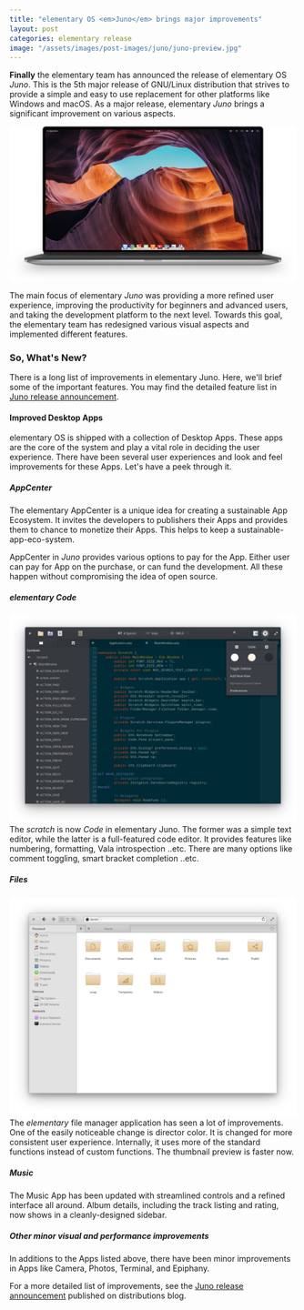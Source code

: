 ```yaml
---
title: "elementary OS <em>Juno</em> brings major improvements"
layout: post
categories: elementary release
image: "/assets/images/post-images/juno/juno-preview.jpg"
---
```


**Finally** the elementary team has announced the release of elementary OS *Juno*. This is the 5th major release of GNU/Linux distribution that strives to provide a simple and easy to use replacement for other platforms like Windows and macOS. As a major release, elementary *Juno* brings a significant improvement on various aspects.

![elementary OS Juno Preview](/assets/images/post-images/juno/juno-preview.jpg)

The main focus of elementary *Juno* was providing a more refined user experience, improving the productivity for beginners and advanced users, and taking the development platform to the next level. Towards this goal, the elementary team has redesigned various visual aspects and implemented different features.

### So, What's New?
There is a long list of improvements in elementary Juno. Here, we'll brief some of the important features. You may find the detailed feature list in [Juno release announcement](https://medium.com/elementaryos/elementary-os-5-juno-is-here-471dfdedc7b3).

#### Improved Desktop Apps
elementary OS is shipped with a collection of Desktop Apps. These apps are the core of the system and play a vital role in deciding the user experience. There have been several user experiences and look and feel improvements for these Apps. Let's have a peek through it.

##### AppCenter
The elementary AppCenter is a unique idea for creating a sustainable App Ecosystem. It invites the developers to publishers their Apps and provides them to chance to monetize their Apps. This helps to keep a sustainable-app-eco-system. 

AppCenter in *Juno* provides various options to pay for the App. Either user can pay for App on the purchase, or can fund the development. All these happen without compromising the idea of open source.

##### elementary Code

![Elementary Code Preview](/assets/images/post-images/juno/juno-code.jpg)
The *scratch* is now *Code* in elementary Juno. The former was a simple text editor, while the latter is a full-featured code editor. It provides features like numbering, formatting, Vala introspection ..etc. There are many options like comment toggling, smart bracket completion ..etc.

##### Files

![Elementary Files Preview](/assets/images/post-images/juno/juno-files.png)
The *elementary* file manager application has seen a lot of improvements. One of the easily noticeable change is director color. It is changed for more consistent user experience. Internally, it uses more of the standard functions instead of custom functions. The thumbnail preview is faster now.


##### Music
The Music App has been updated with streamlined controls and a refined interface all around. Album details, including the track listing and rating, now shows in a cleanly-designed sidebar.

##### Other minor visual and performance improvements
In additions to the Apps listed above, there have been minor improvements in Apps like Camera, Photos, Terminal, and Epiphany.


For a more detailed list of improvements,  see the [Juno release announcement](https://medium.com/elementaryos/elementary-os-5-juno-is-here-471dfdedc7b3) published on distributions blog.